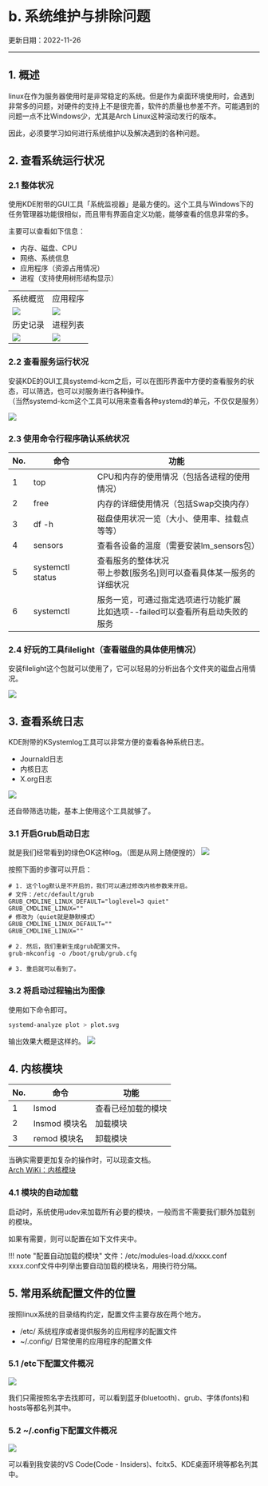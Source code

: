 # b. 系统维护与排除问题

更新日期：2022-11-26

----------------------------------

## 1. 概述

linux在作为服务器使用时是非常稳定的系统。但是作为桌面环境使用时，会遇到非常多的问题，对硬件的支持上不是很完善，软件的质量也参差不齐。可能遇到的问题一点不比Windows少，尤其是Arch Linux这种滚动发行的版本。

因此，必须要学习如何进行系统维护以及解决遇到的各种问题。

## 2. 查看系统运行状况

### 2.1 整体状况

使用KDE附带的GUI工具「系统监视器」是最方便的。这个工具与Windows下的任务管理器功能很相似，而且带有界面自定义功能，能够查看的信息非常的多。

主要可以查看如下信息：

- 内存、磁盘、CPU
- 网络、系统信息
- 应用程序（资源占用情况）
- 进程（支持使用树形结构显示）

<table>
    <tr>
        <td>系统概览</td>
        <td>应用程序</td>
    </tr>
    <tr>
        <td><img src="2022-11-27-18-46-39.png" /></td>
        <td><img src="2022-11-27-18-46-56.png" /></td>
    </tr>
    <tr>
        <td>历史记录</td>
        <td>进程列表</td>
    </tr>
    <tr>
        <td><img src="2022-11-27-18-47-10.png" /></td>
        <td><img src="2022-11-27-18-47-28.png" /></td>
    </tr>
</table>

### 2.2 查看服务运行状况

安装KDE的GUI工具systemd-kcm之后，可以在图形界面中方便的查看服务的状态，可以筛选，也可以对服务进行各种操作。<br/>
（当然systemd-kcm这个工具可以用来查看各种systemd的单元，不仅仅是服务）

![](S008/2022-11-27-19-12-02.png)

### 2.3 使用命令行程序确认系统状况

| No. | 命令         | 功能                                                                    |
|-----|------------|-----------------------------------------------------------------------|
| 1   | top     | CPU和内存的使用情况（包括各进程的使用情况） |
| 2   | free | 内存的详细使用情况（包括Swap交换内存）|
| 3   | df -h | 磁盘使用状况一览（大小、使用率、挂载点等等） |
| 4   | sensors | 查看各设备的温度（需要安装lm_sensors包） |
| 5   | systemctl status | 查看服务的整体状况<br/>带上参数[服务名]则可以查看具体某一服务的详细状况 |
| 6   | systemctl | 服务一览，可通过指定选项进行功能扩展<br/>比如选项--failed可以查看所有启动失败的服务 |

### 2.4 好玩的工具filelight（查看磁盘的具体使用情况）

安装filelight这个包就可以使用了，它可以轻易的分析出各个文件夹的磁盘占用情况。

![](S008/2022-11-27-20-28-19.png)

## 3. 查看系统日志

KDE附带的KSystemlog工具可以非常方便的查看各种系统日志。

- Journald日志
- 内核日志
- X.org日志

![](S008/2022-11-27-20-00-11.png)

还自带筛选功能，基本上使用这个工具就够了。

### 3.1 开启Grub启动日志

就是我们经常看到的绿色OK这种log。（图是从网上随便搜的）
![](S008/2022-11-27-20-39-38.png)

按照下面的步骤可以开启：

```shell
# 1. 这个log默认是不开启的，我们可以通过修改内核参数来开启。
# 文件：/etc/default/grub 
GRUB_CMDLINE_LINUX_DEFAULT="loglevel=3 quiet" 
GRUB_CMDLINE_LINUX="" 
# 修改为（quiet就是静默模式） 
GRUB_CMDLINE_LINUX_DEFAULT="" 
GRUB_CMDLINE_LINUX="" 

# 2. 然后，我们重新生成grub配置文件。 
grub-mkconfig -o /boot/grub/grub.cfg 

# 3. 重启就可以看到了。 
```

### 3.2 将启动过程输出为图像

使用如下命令即可。

```sh
systemd-analyze plot > plot.svg
```

输出效果大概是这样的。
![](S008/2022-11-27-20-49-42.png)

## 4. 内核模块

| No. | 命令         | 功能                                                                    |
|-----|------------|-----------------------------------------------------------------------|
| 1   | lsmod | 查看已经加载的模块 |
| 2   | Insmod 模块名  | 加载模块|
| 3   | remod 模块名 | 卸载模块 |

当确实需要更加复杂的操作时，可以现查文档。 <br/>
[Arch WiKi：内核模块](https://wiki.archlinuxcn.org/wiki/内核模块)

### 4.1 模块的自动加载

启动时，系统使用udev来加载所有必要的模块，一般而言不需要我们额外加载别的模块。 

如果有需要，则可以配置在如下文件夹中。

!!! note "配置自动加载的模块"
    文件：/etc/modules-load.d/xxxx.conf<br/>
    xxxx.conf文件中列举出要自动加载的模块名，用换行符分隔。

## 5. 常用系统配置文件的位置

按照linux系统的目录结构约定，配置文件主要存放在两个地方。

- /etc/ 系统程序或者提供服务的应用程序的配置文件
- ~/.config/ 日常使用的应用程序的配置文件

### 5.1 /etc下配置文件概况

![](S008/image.png.png)

我们只需按照名字去找即可，可以看到蓝牙(bluetooth)、grub、字体(fonts)和hosts等都名列其中。

### 5.2 ~/.config下配置文件概况

![](S008/2022-11-26-11-05-05.png)

可以看到我安装的VS Code(Code - Insiders)、fcitx5、KDE桌面环境等都名列其中。
